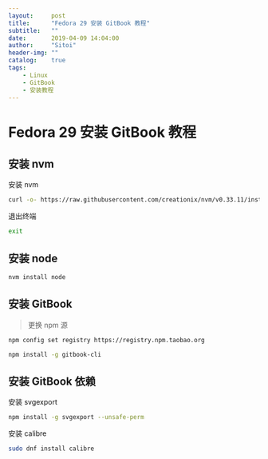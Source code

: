 ```yaml
---
layout:     post
title:      "Fedora 29 安装 GitBook 教程"
subtitle:   ""
date:       2019-04-09 14:04:00
author:     "Sitoi"
header-img: ""
catalog:    true
tags:
    - Linux
    - GitBook
    - 安装教程
---
```


# Fedora 29 安装 GitBook 教程

## 安装 nvm

安装 nvm

```bash
curl -o- https://raw.githubusercontent.com/creationix/nvm/v0.33.11/install.sh | bash
```

退出终端

```bash
exit
```

## 安装 node

```bash
nvm install node
```

## 安装 GitBook

> 更换 npm 源

```bash
npm config set registry https://registry.npm.taobao.org
```

```bash
npm install -g gitbook-cli
```

## 安装 GitBook 依赖

安装 svgexport

```bash
npm install -g svgexport --unsafe-perm
```

安装 calibre

```bash
sudo dnf install calibre
```